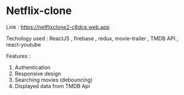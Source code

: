 # Netflix-clone

Link : https://netflixclone2-c6dce.web.app

Techology used : ReactJS , firebase , redux, movie-trailer , TMDB API , react-youtube
 
Features :

1. Authentication
2. Responsive design
3. Searching movies (debouncing)
4. Displayed data from TMDB Api




